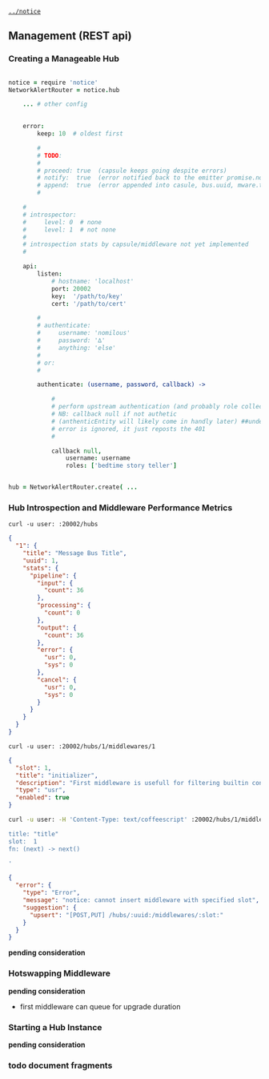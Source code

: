 [`../notice`](../notice)

Management (REST api)
---------------------

### Creating a Manageable Hub

```coffee

notice = require 'notice'
NetworkAlertRouter = notice.hub

    ... # other config

    
    error:
        keep: 10  # oldest first

        #
        # TODO: 
        # 
        # proceed: true  (capsule keeps going despite errors)
        # notify:  true  (error notified back to the emitter promise.notify)
        # append:  true  (error appended into casule, bus.uuid, mware.title and .description included)
        # 

    #
    # introspector:
    #     level: 0  # none
    #     level: 1  # not none
    # 
    # introspection stats by capsule/middleware not yet implemented
    # 

    api:
        listen: 
            # hostname: 'localhost'
            port: 20002
            key:  '/path/to/key'
            cert: '/path/to/cert'

        # 
        # authenticate: 
        #     username: 'nomilous'
        #     password: '∆'
        #     anything: 'else'
        # 
        # or: 
        # 

        authenticate: (username, password, callback) -> 

            #
            # perform upstream authentication (and probably role collection)
            # NB: callback null if not authetic
            # (anthenticEntity will likely come in handly later) ##undecided1
            # error is ignored, it just reposts the 401
            # 

            callback null, 
                username: username
                roles: ['bedtime story teller']


hub = NetworkAlertRouter.create( ...

```




### Hub Introspection and Middleware Performance Metrics


`curl -u user: :20002/hubs`
```json 
{
  "1": {
    "title": "Message Bus Title",
    "uuid": 1,
    "stats": {
      "pipeline": {
        "input": {
          "count": 36
        },
        "processing": {
          "count": 0
        },
        "output": {
          "count": 36
        },
        "error": {
          "usr": 0,
          "sys": 0
        },
        "cancel": {
          "usr": 0,
          "sys": 0
        }
      }
    }
  }
}
```


`curl -u user: :20002/hubs/1/middlewares/1`
```json 
{
  "slot": 1,
  "title": "initializer",
  "description": "First middleware is usefull for filtering builtin control capsules.",
  "type": "usr",
  "enabled": true
}
```

```bash
curl -u user: -H 'Content-Type: text/coffeescript' :20002/hubs/1/middlewares -d '

title: "title"
slot:  1
fn: (next) -> next()

'
```
```json
{
  "error": {
    "type": "Error",
    "message": "notice: cannot insert middleware with specified slot",
    "suggestion": {
      "upsert": "[POST,PUT] /hubs/:uuid:/middlewares/:slot:"
    }
  }
}
```


**pending consideration**

### Hotswapping Middleware

**pending consideration**

* first middleware can queue for upgrade duration

### Starting a Hub Instance

**pending consideration**





### todo document fragments

